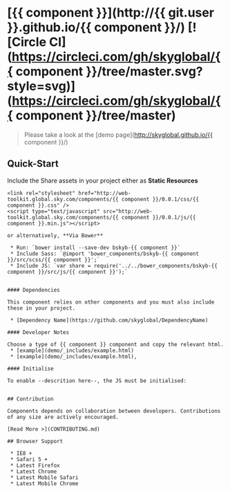 [{{ component }}](http://{{ git.user }}.github.io/{{ component }}/)  [![Circle CI](https://circleci.com/gh/skyglobal/{{ component }}/tree/master.svg?style=svg)](https://circleci.com/gh/skyglobal/{{ component }}/tree/master)
========================

> Please take a look at the [demo page](http://skyglobal.github.io/{{ component }}/)


## Quick-Start

Include the Share assets in your project either as **Static Resources**

```
<link rel="stylesheet" href="http://web-toolkit.global.sky.com/components/{{ component }}/0.0.1/css/{{ component }}.css" />
<script type="text/javascript" src="http://web-toolkit.global.sky.com/components/{{ component }}/0.0.1/js/{{ component }}.min.js"></script>

or alternatively, **Via Bower**

 * Run: `bower install --save-dev bskyb-{{ component }}`
 * Include Sass: `@import 'bower_components/bskyb-{{ component }}/src/scss/{{ component }}';`
 * Include JS: `var share = require('../../bower_components/bskyb-{{ component }}/src/js/{{ component }}');`


#### Dependencies

This component relies on other components and you must also include these in your project.

 * [Dependency Name](https://github.com/skyglobal/DependencyName)

#### Developer Notes

Choose a type of {{ component }} component and copy the relevant html.
 * [example](demo/_includes/example.html)
 * [example](demo/_includes/example.html),

#### Initialise

To enable --descrition here--, the JS must be initialised:

```
<script type="text/javascript">
  skyComponents.{{ component }}.init();
</script>
```

## Contribution

Components depends on collaboration between developers. Contributions of any size are actively encouraged.

[Read More >](CONTRIBUTING.md)

## Browser Support

 * IE8 +
 * Safari 5 +
 * Latest Firefox
 * Latest Chrome
 * Latest Mobile Safari
 * Latest Mobile Chrome